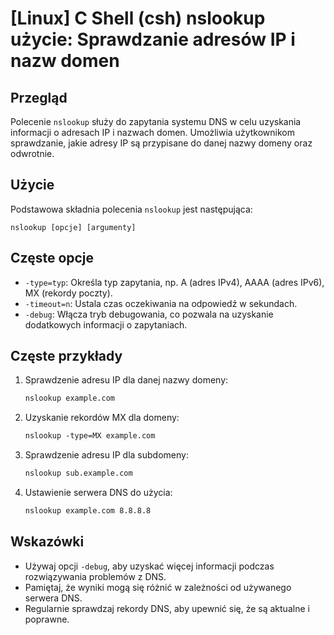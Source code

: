 # [Linux] C Shell (csh) nslookup użycie: Sprawdzanie adresów IP i nazw domen

## Przegląd
Polecenie `nslookup` służy do zapytania systemu DNS w celu uzyskania informacji o adresach IP i nazwach domen. Umożliwia użytkownikom sprawdzanie, jakie adresy IP są przypisane do danej nazwy domeny oraz odwrotnie.

## Użycie
Podstawowa składnia polecenia `nslookup` jest następująca:

```
nslookup [opcje] [argumenty]
```

## Częste opcje
- `-type=typ`: Określa typ zapytania, np. A (adres IPv4), AAAA (adres IPv6), MX (rekordy poczty).
- `-timeout=n`: Ustala czas oczekiwania na odpowiedź w sekundach.
- `-debug`: Włącza tryb debugowania, co pozwala na uzyskanie dodatkowych informacji o zapytaniach.

## Częste przykłady
1. Sprawdzenie adresu IP dla danej nazwy domeny:
   ```csh
   nslookup example.com
   ```

2. Uzyskanie rekordów MX dla domeny:
   ```csh
   nslookup -type=MX example.com
   ```

3. Sprawdzenie adresu IP dla subdomeny:
   ```csh
   nslookup sub.example.com
   ```

4. Ustawienie serwera DNS do użycia:
   ```csh
   nslookup example.com 8.8.8.8
   ```

## Wskazówki
- Używaj opcji `-debug`, aby uzyskać więcej informacji podczas rozwiązywania problemów z DNS.
- Pamiętaj, że wyniki mogą się różnić w zależności od używanego serwera DNS.
- Regularnie sprawdzaj rekordy DNS, aby upewnić się, że są aktualne i poprawne.
